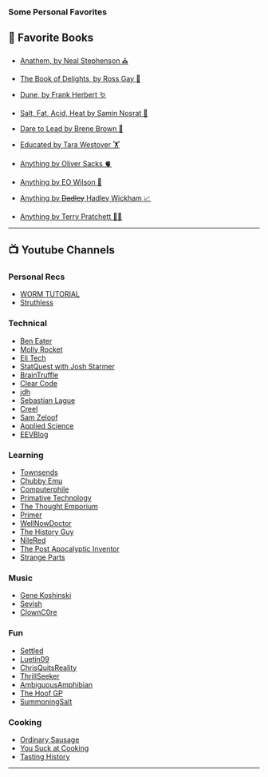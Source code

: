 ### Some Personal Favorites


## 📖 Favorite Books
- [Anathem, by Neal Stephenson ⛪]()
- [The Book of Delights, by Ross Gay 🌻]()
- [Dune, by Frank Herbert 🪱]()
- [Salt, Fat, Acid, Heat by Samin Nosrat 🧂]()
- [Dare to Lead by Brene Brown 💝]()
- [Educated by Tara Westover 🏋️]()

- [Anything by Oliver Sacks 🫀]()
- [Anything by EO Wilson 🐜]()
- [Anything by <del>Dadley</del> Hadley Wickham 📈]()
- [Anything by Terry Pratchett 🧙‍♂️]()

  
<hr>  




## 📺 Youtube Channels
  
  ### Personal Recs
  - [WORM TUTORIAL](https://www.youtube.com/c/WormTutorial)
  - [Struthless](https://www.youtube.com/c/struthless)

  ### Technical
  - [Ben Eater](https://www.youtube.com/c/BenEater)
  - [Molly Rocket](https://www.youtube.com/c/MollyRocket)
  - [Eli Tech](https://www.youtube.com/channel/UCLqBEpeQPZTdhCd0nHWIf6g)
  - [StatQuest with Josh Starmer](https://www.youtube.com/c/joshstarmer)
  - [BrainTruffle](https://www.youtube.com/c/braintruffle)
  - [Clear Code](https://www.youtube.com/c/ClearCode)
  - [jdh](https://www.youtube.com/c/jdhvideo)
  - [Sebastian Lague](https://www.youtube.com/c/SebastianLague)
  - [Creel](https://www.youtube.com/c/WhatsACreel)
  - [Sam Zeloof](https://www.youtube.com/c/SamZeloof)
  - [Applied Science](https://www.youtube.com/c/AppliedScience)
  - [EEVBlog](https://www.youtube.com/c/EevblogDave)

  ### Learning
  - [Townsends](https://www.youtube.com/user/jastownsendandson)
  - [Chubby Emu](https://www.youtube.com/c/ChubbyemuGames)
  - [Computerphile](https://www.youtube.com/user/Computerphile)
  - [Primative Technology](https://www.youtube.com/channel/UCAL3JXZSzSm8AlZyD3nQdBA)
  - [The Thought Emporium](https://www.youtube.com/c/thethoughtemporium)
  - [Primer](https://www.youtube.com/c/PrimerLearning)
  - [WellNowDoctor](https://www.youtube.com/channel/UCQJ9ScBRv2QSAmfw6oVYcZQ)
  - [The History Guy](https://www.youtube.com/c/TheHistoryGuyChannel)
  - [NileRed](https://www.youtube.com/c/NileRed)
  - [The Post Apocalyptic Inventor](https://www.youtube.com/c/ThePostApocalypticInventor)
  - [Strange Parts](https://www.youtube.com/c/StrangeParts)

  
  ### Music
  - [Gene Koshinski](https://www.youtube.com/c/GeneKoshinski80)
  - [Sevish](https://www.youtube.com/c/Sevish)
  - [ClownC0re](https://www.youtube.com/user/ClownC0re)

  ### Fun
  - [Settled](https://www.youtube.com/c/Settledrs)
  - [Luetin09](https://www.youtube.com/c/Luetin09)
  - [ChrisQuitsReality](https://www.youtube.com/c/ChrisQuitsReality)
  - [ThrillSeeker](https://www.youtube.com/c/ThrillSeekerVR)
  - [AmbiguousAmphibian](https://www.youtube.com/c/ambiguousamphibian)
  - [The Hoof GP](https://www.youtube.com/c/TheHoofGP)
  - [SummoningSalt](https://www.youtube.com/c/SummoningSalt)
  
  ### Cooking
  - [Ordinary Sausage](https://www.youtube.com/c/OrdinarySausage)
  - [You Suck at Cooking](https://www.youtube.com/c/yousuckatcooking)
  - [Tasting History](https://www.youtube.com/c/TastingHistory)


  <hr>

